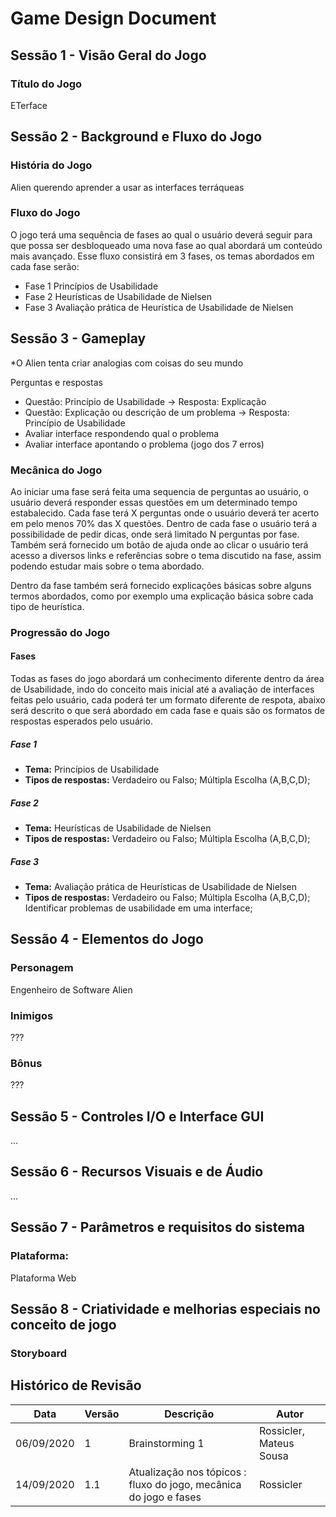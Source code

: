 # Game Design Document

## Sessão 1 - Visão Geral do Jogo

### Título do Jogo
ETerface


## Sessão 2 - Background e Fluxo do Jogo

### História do Jogo
Alien querendo aprender a usar as interfaces terráqueas 

### Fluxo do Jogo 
O jogo terá uma sequência de fases ao qual o usuário deverá seguir para que possa ser desbloqueado uma nova fase ao qual abordará um conteúdo mais avançado. Esse fluxo consistirá em 3 fases, os temas abordados em cada fase serão:
- Fase 1 Princípios de Usabilidade
- Fase 2 Heurísticas de Usabilidade de Nielsen
- Fase 3 Avaliação prática de Heurística de Usabilidade de Nielsen


## Sessão 3 - Gameplay
*O Alien tenta criar analogias com coisas do seu mundo

Perguntas e respostas
- Questão: Princípio de Usabilidade -> Resposta: Explicação
- Questão: Explicação ou descrição de um problema -> Resposta: Princípio de Usabilidade
- Avaliar interface respondendo qual o problema
- Avaliar interface apontando o problema (jogo dos 7 erros)

### Mecânica do Jogo
Ao iniciar uma fase será feita uma sequencia de perguntas ao usuário, o usuário deverá responder essas questões em um determinado tempo estabalecido. Cada fase terá X perguntas onde o usuário deverá ter acerto em pelo menos 70% das X questões. Dentro de cada fase o usuário terá a possibilidade de pedir dicas, onde será limitado N perguntas por fase. Também será fornecido um botão de ajuda onde ao clicar o usuário terá acesso a diversos links e referências sobre o tema discutido na fase, assim podendo estudar mais sobre o tema abordado.

Dentro da fase também será fornecido explicações básicas sobre alguns termos abordados, como por exemplo uma explicação básica sobre cada tipo de heurística.

### Progressão do Jogo
#### Fases
Todas as fases do jogo abordará um conhecimento diferente dentro da área de Usabilidade, indo do conceito mais inicial até a avaliação de interfaces feitas pelo usuário, cada poderá ter um formato diferente de respota, abaixo será descrito o que será abordado em cada fase e quais são os formatos de respostas esperados pelo usuário.
##### Fase 1
- **Tema:** Princípios de Usabilidade
- **Tipos de respostas:** Verdadeiro ou Falso; Múltipla Escolha (A,B,C,D);
##### Fase 2
- **Tema:** Heurísticas de Usabilidade de Nielsen
- **Tipos de respostas:** Verdadeiro ou Falso; Múltipla Escolha (A,B,C,D);
##### Fase 3
- **Tema:** Avaliação prática de Heurísticas de Usabilidade de Nielsen
- **Tipos de respostas:** Verdadeiro ou Falso; Múltipla Escolha (A,B,C,D); Identificar problemas de usabilidade em uma interface;


## Sessão 4 - Elementos do Jogo

### Personagem 
Engenheiro de Software Alien

### Inimigos
???

### Bônus
???


## Sessão 5 - Controles I/O e Interface GUI
...


## Sessão 6 - Recursos Visuais e de Áudio
...


## Sessão 7 - Parâmetros e requisitos do sistema

### Plataforma:
Plataforma Web


## Sessão 8 - Criatividade e melhorias especiais no conceito de jogo

### Storyboard 


## Histórico de Revisão

| Data | Versão| Descrição | Autor |
|----|----|----|----|
| 06/09/2020 | 1 | Brainstorming 1 | Rossicler, Mateus Sousa |
| 14/09/2020 | 1.1 | Atualização nos tópicos : fluxo do jogo, mecânica do jogo e fases | Rossicler |